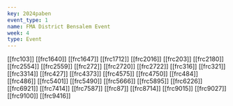 ```yaml
---
key: 2024paben
event_type: 1
name: FMA District Bensalem Event
week: 4
type: Event
---
```

[[frc103]]
[[frc1640]]
[[frc1647]]
[[frc1712]]
[[frc2016]]
[[frc203]]
[[frc2180]]
[[frc2554]]
[[frc2559]]
[[frc272]]
[[frc2720]]
[[frc2722]]
[[frc316]]
[[frc321]]
[[frc3314]]
[[frc427]]
[[frc4373]]
[[frc4575]]
[[frc4750]]
[[frc484]]
[[frc486]]
[[frc5401]]
[[frc5490]]
[[frc5666]]
[[frc5895]]
[[frc6226]]
[[frc6921]]
[[frc7414]]
[[frc7587]]
[[frc87]]
[[frc8714]]
[[frc9015]]
[[frc9027]]
[[frc9100]]
[[frc9416]]
